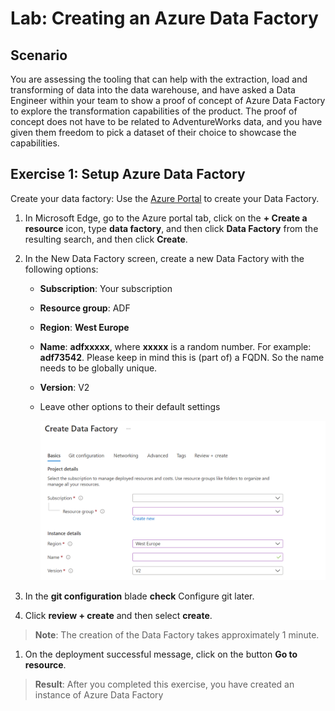 # Lab: Creating an Azure Data Factory

## Scenario
  
You are assessing the tooling that can help with the extraction, load and transforming of data into the data warehouse, and have asked a Data Engineer within your team to show a proof of concept of Azure Data Factory to explore the transformation capabilities of the product. The proof of concept does not have to be related to AdventureWorks data, and you have given them freedom to pick a dataset of their choice to showcase the capabilities.


## Exercise 1: Setup Azure Data Factory

Create your data factory: Use the [Azure Portal](https://portal.azure.com) to create your Data Factory. 

1. In Microsoft Edge, go to the Azure portal tab, click on the **+ Create a resource** icon, type **data factory**, and then click **Data Factory** from the resulting search, and then click **Create**.

2. In the New Data Factory screen, create a new Data Factory with the following options:
    - **Subscription**: Your subscription
    - **Resource group**: ADF
    - **Region**: **West Europe**
    - **Name**: **adfxxxxx**, where **xxxxx** is a random number. For example: **adf73542**. Please keep in mind this is (part of) a FQDN. So the name needs to be globally unique.

    - **Version**: V2
    - Leave other options to their default settings

        ![Creating Azure Data Factory in the Azure Portal](images/M07-E01-T01-img01.png)

3. In the **git configuration** blade **check** Configure git later. 

4. Click **review + create** and then select **create**.

> **Note**: The creation of the Data Factory takes approximately 1 minute.

1. On the deployment successful message, click on the button **Go to resource**.

> **Result**: After you completed this exercise, you have created an instance of Azure Data Factory

